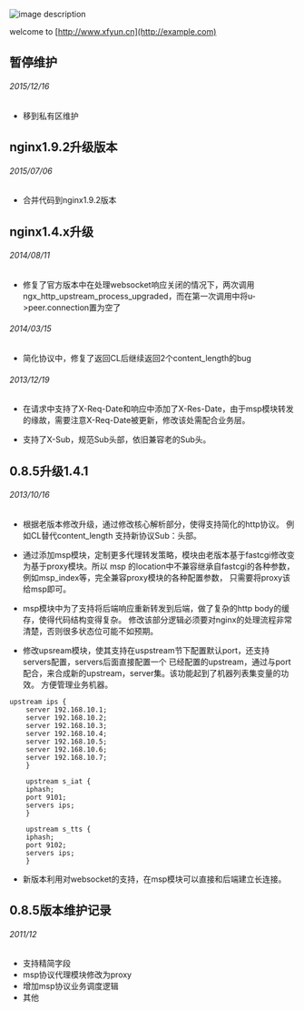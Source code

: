 
![image description](http://www.xfyun.cn/img/default/logo.png?version=20150325)

welcome to [http://www.xfyun.cn](http://example.com)

## 暂停维护

###### 2015/12/16 
- 移到私有区维护

## 	nginx1.9.2升级版本

###### 2015/07/06
- 合并代码到nginx1.9.2版本

## nginx1.4.x升级

###### 2014/08/11 
- 修复了官方版本中在处理websocket响应关闭的情况下，两次调用ngx_http_upstream_process_upgraded，而在第一次调用中将u->peer.connection置为空了

###### 2014/03/15
- 简化协议中，修复了返回CL后继续返回2个content_length的bug

###### 2013/12/19
- 在请求中支持了X-Req-Date和响应中添加了X-Res-Date，由于msp模块转发的缘故，需要注意X-Req-Date被更新，修改该处需配合业务层。

- 支持了X-Sub，规范Sub头部，依旧兼容老的Sub头。
## 0.8.5升级1.4.1
###### 2013/10/16

- 根据老版本修改升级，通过修改核心解析部分，使得支持简化的http协议。
	例如CL替代content_length
	支持新协议Sub：头部。
	
- 通过添加msp模块，定制更多代理转发策略，模块由老版本基于fastcgi修改变为基于proxy模块。所以
	msp 的location中不兼容继承自fastcgi的各种参数，例如msp_index等，完全兼容proxy模块的各种配置参数，
	只需要将proxy该给msp即可。
	
- msp模块中为了支持将后端响应重新转发到后端，做了复杂的http body的缓存，使得代码结构变得复杂。
	修改该部分逻辑必须要对nginx的处理流程非常清楚，否则很多状态位可能不如预期。

	
- 修改upsream模块，使其支持在uspstream节下配置默认port，还支持servers配置，servers后面直接配置一个
	已经配置的upstream，通过与port配合，来合成新的upstream，server集。该功能起到了机器列表集变量的功效。
	方便管理业务机器。
	
	
```
upstream ips {
	server 192.168.10.1;
	server 192.168.10.2;
	server 192.168.10.3;
	server 192.168.10.4;
	server 192.168.10.5;
	server 192.168.10.6;
	server 192.168.10.7;
	}
	
	upstream s_iat {
	iphash;
	port 9101;
	servers ips; 
	}
	
	upstream s_tts {
	iphash;
	port 9102;
	servers ips; 
	}
```

	
- 新版本利用对websocket的支持，在msp模块可以直接和后端建立长连接。
	

  
## 0.8.5版本维护记录
######  2011/12 
- 支持精简字段
- msp协议代理模块修改为proxy
- 增加msp协议业务调度逻辑
- 其他
